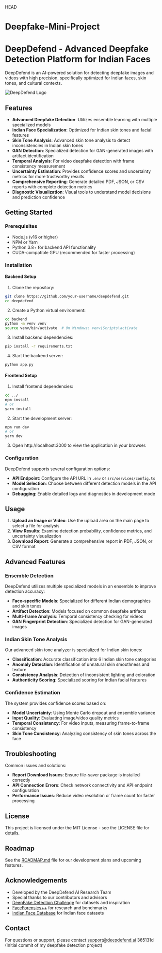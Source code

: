 HEAD
# Deepfake-Mini-Project

# DeepDefend - Advanced Deepfake Detection Platform for Indian Faces

DeepDefend is an AI-powered solution for detecting deepfake images and videos with high precision, specifically optimized for Indian faces, skin tones, and cultural contexts.

![DeepDefend Logo](./src/assets/logo.png)

## Features

- **Advanced Deepfake Detection**: Utilizes ensemble learning with multiple specialized models
- **Indian Face Specialization**: Optimized for Indian skin tones and facial features
- **Skin Tone Analysis**: Advanced skin tone analysis to detect inconsistencies in Indian skin tones
- **GAN Detection**: Specialized detection for GAN-generated images with artifact identification
- **Temporal Analysis**: For video deepfake detection with frame consistency measurement
- **Uncertainty Estimation**: Provides confidence scores and uncertainty metrics for more trustworthy results
- **Comprehensive Reporting**: Generate detailed PDF, JSON, or CSV reports with complete detection metrics
- **Diagnostic Visualization**: Visual tools to understand model decisions and prediction confidence

## Getting Started

### Prerequisites

- Node.js (v16 or higher)
- NPM or Yarn
- Python 3.8+ for backend API functionality
- CUDA-compatible GPU (recommended for faster processing)

### Installation

#### Backend Setup

1. Clone the repository:
```bash
git clone https://github.com/your-username/deepdefend.git
cd deepdefend
```

2. Create a Python virtual environment:
```bash
cd backend
python -m venv venv
source venv/bin/activate  # On Windows: venv\Scripts\activate
```

3. Install backend dependencies:
```bash
pip install -r requirements.txt
```

4. Start the backend server:
```bash
python app.py
```

#### Frontend Setup

1. Install frontend dependencies:
```bash
cd ../
npm install
# or
yarn install
```

2. Start the development server:
```bash
npm run dev
# or
yarn dev
```

3. Open http://localhost:3000 to view the application in your browser.

### Configuration

DeepDefend supports several configuration options:

- **API Endpoint**: Configure the API URL in `.env` or `src/services/config.ts`
- **Model Selection**: Choose between different detection models in the API configuration
- **Debugging**: Enable detailed logs and diagnostics in development mode

## Usage

1. **Upload an Image or Video**: Use the upload area on the main page to select a file for analysis
2. **View Results**: Examine detection probability, confidence metrics, and uncertainty visualization
3. **Download Report**: Generate a comprehensive report in PDF, JSON, or CSV format

## Advanced Features

### Ensemble Detection

DeepDefend utilizes multiple specialized models in an ensemble to improve detection accuracy:

- **Face-specific Models**: Specialized for different Indian demographics and skin tones
- **Artifact Detection**: Models focused on common deepfake artifacts
- **Multi-frame Analysis**: Temporal consistency checking for videos
- **GAN Fingerprint Detection**: Specialized detection for GAN-generated images

### Indian Skin Tone Analysis

Our advanced skin tone analyzer is specialized for Indian skin tones:

- **Classification**: Accurate classification into 6 Indian skin tone categories
- **Anomaly Detection**: Identification of unnatural skin smoothness and texture
- **Consistency Analysis**: Detection of inconsistent lighting and coloration
- **Authenticity Scoring**: Specialized scoring for Indian facial features

### Confidence Estimation

The system provides confidence scores based on:

- **Model Uncertainty**: Using Monte Carlo dropout and ensemble variance
- **Input Quality**: Evaluating image/video quality metrics
- **Temporal Consistency**: For video inputs, measuring frame-to-frame consistency
- **Skin Tone Consistency**: Analyzing consistency of skin tones across the face

## Troubleshooting

Common issues and solutions:

- **Report Download Issues**: Ensure file-saver package is installed correctly
- **API Connection Errors**: Check network connectivity and API endpoint configuration
- **Performance Issues**: Reduce video resolution or frame count for faster processing

## License

This project is licensed under the MIT License - see the LICENSE file for details.

## Roadmap

See the [ROADMAP.md](ROADMAP.md) file for our development plans and upcoming features.

## Acknowledgements

- Developed by the DeepDefend AI Research Team
- Special thanks to our contributors and advisors
- [DeepFake Detection Challenge](https://www.kaggle.com/c/deepfake-detection-challenge) for datasets and inspiration
- [FaceForensics++](https://github.com/ondyari/FaceForensics) for research and benchmarks
- [Indian Face Database](https://cvit.iiit.ac.in/projects/IMFDB/) for Indian face datasets

## Contact

For questions or support, please contact support@deepdefend.ai
365131d (Initial commit of my deepfake detection project)
